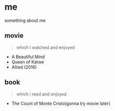 # me
something about me

## movie

> which i watched and enjoyed

* A Beautiful Mind
* Queen of Katwe
* Allied (2016)

## book

> which i read and enjoyed

* The Count of Monte Cristo(gonna try movie later)
